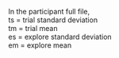 In the participant full file,
<br>
ts = trial standard deviation
<br>
tm = trial mean
<br>
es = explore standard deviation
<br>
em = explore mean
